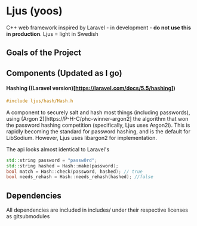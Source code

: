# Ljus (yoos)
C++ web framework inspired by Laravel - in development - **do not use this in production**.
Ljus = light in Swedish

## Goals of the Project


## Components (Updated as I go)

#### Hashing ((Laravel version)[https://laravel.com/docs/5.5/hashing])

```c++
#include ljus/hash/Hash.h
```
A component to securely salt and hash most things (including passwords), using (Argon 2)[https://P-H-C/phc-winner-argon2] the algorithm that won the password hashing competition (specifically, Ljus uses Argon2i). This is rapidly becoming the standard for password hashing, and is the default for LibSodium. However, Ljus uses libargon2 for implementation. 

The api looks almost identical to Laravel's
```c++
std::string password = "passw0rd";
std::string hashed = Hash::make(password);
bool match = Hash::check(password, hashed); // true
bool needs_rehash = Hash::needs_rehash(hashed); //false
```

## Dependencies
All dependencies are included in includes/ under their respective licenses as gitsubmodules